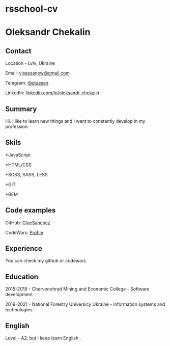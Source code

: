 # rsschool-cv

# Oleksandr Chekalin

## Contact

Location - Lviv, Ukraine

Email: [visaszanew@gmail.com](mailto:lunde@adobe.com?subject=[GitHub]%20Source%20Han%20Sans)

Telegram: [@gluesan](https://telegram.me/gluesan)

LinkedIn: [linkedin.com/in/oleksandr-chekalin](https://www.linkedin.com/in/oleksandr-chekalin-b46a461a1/)

## Summary 

Hi. I like to learn new things and I want to constantly develop in my profession.

## Skils

*JavaScript

*HTML/CSS

*SCSS, SASS, LESS

*GIT

*BEM

## Code examples 

GitHub: [GlueSanchez](https://github.com/GlueSanchez)

CodeWars: [Profile](https://www.codewars.com/users/GlueSanchez)

## Experience

You can check my github or codewars.

## Education

2015-2019 - Chervonohrad Mining and Economic College - Software development

2019-2021 - National Forestry Universicy Ukraine - Information systems and technologies

## English 

Level - A2, but I keep learn English .
